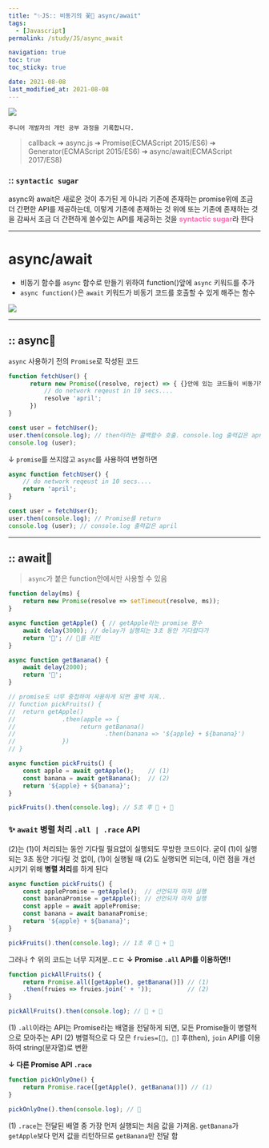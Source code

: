 ```yaml
---
title: "✨JS:: 비동기의 꽃🌹 async/await"
tags:
  - [Javascript]
permalink: /study/JS/async_await

navigation: true
toc: true
toc_sticky: true

date: 2021-08-08
last_modified_at: 2021-08-08
---
```


![](https://images.velog.io/images/april_5/post/6003b913-6932-4ee8-ab54-d9e1e98972ec/async%20await.png)

`주니어 개발자의 개인 공부 과정을 기록합니다.`

>callback ➔ async.js ➔ Promise(ECMAScript 2015/ES6) ➔ Generator(ECMAScript 2015/ES6) ➔ async/await(ECMAScript 2017/ES8)

### :: `syntactic sugar`
async와 await은 새로운 것이 추가된 게 아니라 기존에 존재하는 promise위에 조금 더 간편한 API를 제공하는데, 
이렇게 기존에 존재하는 것 위에 또는 기존에 존재하는 것을 감싸서 조금 더 간편하게 쓸수있는 API를 제공하는 것을 <span style="color:hotpink">**syntactic sugar**</span>라 한다

---
# async/await
- 비동기 함수를 `async` 함수로 만들기 위하여 function()앞에 `async` 키워드를 추가
- `async function()`은 `await` 키워드가 비동기 코드를 호출할 수 있게 해주는 함수

![](https://images.velog.io/images/april_5/post/ee8a8ffe-78de-4b79-aafd-3ef98fb85d61/image.png)

---
## :: async🌹

`async` 사용하기 전의 `Promise`로 작성된 코드
```jsx
function fetchUser() { 
      return new Promise((resolve, reject) => { {}안에 있는 코드들이 비동기적으로 실행
          // do network reqeust in 10 secs....  
          resolve 'april';
      })                      
}

const user = fetchUser();
user.then(console.log); // then이라는 콜백함수 호출. console.log 출력값은 april
console.log (user);
```

↓ `promise`를 쓰지않고 `async`를 사용하여 변형하면 

```jsx
async function fetchUser() { 
	// do network reqeust in 10 secs....  
	return 'april';
}

const user = fetchUser();
user.then(console.log); // Promise를 return
console.log (user); // console.log 출력값은 april
```

---

## :: await🌷 

>`async`가 붙은 function안에서만 사용할 수 있음

```jsx
function delay(ms) {
    return new Promise(resolve => setTimeout(resolve, ms));
}

async function getApple() { // getApple라는 promise 함수
    await delay(3000); // delay가 실행되는 3초 동안 기다렸다가
    return '🍎'; // 🍎를 리턴
}

async function getBanana() {
    await delay(2000);
    return '🍌';
}

// promise도 너무 중첩하여 사용하게 되면 콜백 지옥..
// function pickFruits() {
//	return getApple()
//     	       .then(apple => {
//                  return getBanana()
//                         .then(banana => '${apple} + ${banana}')
//             })
// }

async function pickFruits() {
    const apple = await getApple();    // (1)
    const banana = await getBanana();  // (2)
    return '${apple} + ${banana}'; 
}

pickFruits().then(console.log); // 5초 후 🍎 + 🍌
```

### ✨ `await` 병렬 처리 `.all | .race` API

(2)는 (1)이 처리되는 동안 기다릴 필요없이 실행되도 무방한 코드이다.
굳이 (1)이 실행되는 3초 동안 기다릴 것 없이, (1)이 실행될 때 (2)도 실행되면 되는데, 이런 점을 개선시키기 위해 **병렬 처리**를 하게 된다


```jsx
async function pickFruits() {
	const applePromise = getApple();  // 선언되자 마자 실행
	const bananaPromise = getApple(); // 선언되자 마자 실행
	const apple = await applePromise;
	const banana = await bananaPromise;
	return '${apple} + ${banana}'; 
}

pickFruits().then(console.log); // 1초 후 🍎 + 🍌
```
그러나 ↑ 위의 코드는 너무 지저분..ㄷㄷ 
**↓ Promise `.all` API를 이용하면!!**
```jsx
function pickAllFruits() {
	return Promise.all([getApple(), getBanana()]) // (1)
	.then(fruies => fruies.join(' + '));          // (2)
}

pickAllFruits().then(console.log); // 🍎 + 🍌
```
(1) `.all`이라는 API는 Promise라는 배열을 전달하게 되면, 모든 Promise들이 병렬적으로 모아주는 API
(2) 병렬적으로 다 모은 `fruies=[🍎, 🍌]` 후(then), `join` API를 이용하여 string(문자열)로 변환

**↓ 다른 Promise API `.race`**

```jsx
function pickOnlyOne() {
	return Promise.race([getApple(), getBanana()]) // (1)
}

pickOnlyOne().then(console.log); // 🍌
```
(1) `.race`는 전달된 배열 중 가장 먼저 실행되는 처음 값을 가져옴.
`getBanana`가 `getApple`보다 먼저 값을 리턴하므로 `getBanana`만 전달 함

